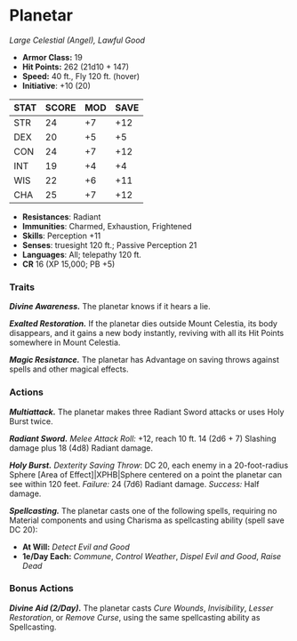 # Planetar

*Large Celestial (Angel), Lawful Good*

- **Armor Class:** 19
- **Hit Points:** 262 (21d10 + 147)
- **Speed:** 40 ft., Fly 120 ft. (hover)
- **Initiative**: +10 (20)

|STAT|SCORE|MOD|SAVE|
| --- | --- | --- | ---- |
| STR | 24 | +7 | +12 |
| DEX | 20 | +5 | +5 |
| CON | 24 | +7 | +12 |
| INT | 19 | +4 | +4 |
| WIS | 22 | +6 | +11 |
| CHA | 25 | +7 | +12 |

- **Resistances**: Radiant
- **Immunities**: Charmed, Exhaustion, Frightened
- **Skills**: Perception +11
- **Senses**: truesight 120 ft.; Passive Perception 21
- **Languages**: All; telepathy 120 ft.
- **CR** 16 (XP 15,000; PB +5)

### Traits

***Divine Awareness.*** The planetar knows if it hears a lie.

***Exalted Restoration.*** If the planetar dies outside Mount Celestia, its body disappears, and it gains a new body instantly, reviving with all its Hit Points somewhere in Mount Celestia.

***Magic Resistance.*** The planetar has Advantage on saving throws against spells and other magical effects.


### Actions

***Multiattack.*** The planetar makes three Radiant Sword attacks or uses Holy Burst twice.

***Radiant Sword.*** *Melee Attack Roll:* +12, reach 10 ft. 14 (2d6 + 7) Slashing damage plus 18 (4d8) Radiant damage.

***Holy Burst.*** *Dexterity Saving Throw*: DC 20, each enemy in a 20-foot-radius Sphere [Area of Effect]|XPHB|Sphere centered on a point the planetar can see within 120 feet. *Failure:*  24 (7d6) Radiant damage. *Success:*  Half damage.

***Spellcasting.*** The planetar casts one of the following spells, requiring no Material components and using Charisma as spellcasting ability (spell save DC 20):

- **At Will:** *Detect Evil and Good*
- **1e/Day Each:** *Commune*, *Control Weather*, *Dispel Evil and Good*, *Raise Dead*

### Bonus Actions

***Divine Aid (2/Day).*** The planetar casts *Cure Wounds*, *Invisibility*, *Lesser Restoration*, or *Remove Curse*, using the same spellcasting ability as Spellcasting.
